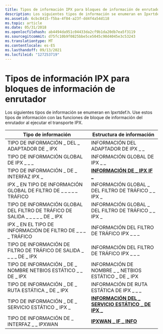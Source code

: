 ```yaml
---
title: Tipos de información IPX para bloques de información de enrutador
description: Los siguientes tipos de información se enumeran en Ipxrtdef.h. Use estos tipos de información con las funciones de bloque de información del enrutador al ejecutar el transporte IPX.
ms.assetid: 6cbc8415-f5ba-4f84-a23f-dd4f4a54d118
ms.topic: article
ms.date: 05/31/2018
ms.openlocfilehash: ab4494da951c04433da2cf9b1da20db7ea5f3119
ms.sourcegitcommit: d75fc10b9f0825bbe5ce5045c90d4045e3c53243
ms.translationtype: MT
ms.contentlocale: es-ES
ms.lasthandoff: 09/13/2021
ms.locfileid: "127253719"
---
```

# <a name="ipx-information-types-for-router-information-blocks"></a>Tipos de información IPX para bloques de información de enrutador

Los siguientes tipos de información se enumeran en Ipxrtdef.h. Use estos tipos de información con las funciones de bloque de información del enrutador al ejecutar el transporte IPX.



| Tipo de información                              | Estructura de información                                          |
|-----------------------------------------------|----------------------------------------------------------------|
| TIPO DE INFORMACIÓN \_ DEL \_ ADAPTADOR DE \_ IPX                      | INFORMACIÓN DEL ADAPTADOR DE IPX \_ \_                                             |
| TIPO DE INFORMACIÓN GLOBAL DE IPX \_ \_ \_                       | INFORMACIÓN GLOBAL DE IPX \_ \_                                              |
| TIPO DE INFORMACIÓN \_ DE \_ INTERFAZ IPX \_                    | [**INFORMACIÓN DE \_ IPX IF \_**](/windows/desktop/api/Ipxrtdef/ns-ipxrtdef-ipx_if_info)                           |
| IPX \_ EN TIPO DE INFORMACIÓN GLOBAL DE FILTRO DE \_ \_ \_ \_ \_ TRÁFICO  | INFORMACIÓN GLOBAL \_ DEL FILTRO DE TRÁFICO \_ \_ IPX \_                             |
| TIPO DE INFORMACIÓN GLOBAL DEL FILTRO DE TRÁFICO DE SALIDA \_ \_ \_ \_ \_ DE \_ IPX | INFORMACIÓN GLOBAL \_ DEL FILTRO DE TRÁFICO \_ \_ IPX \_                             |
| IPX \_ EN EL TIPO DE INFORMACIÓN DE FILTRO DE \_ \_ \_ \_ TRÁFICO          | INFORMACIÓN DEL FILTRO DE TRÁFICO IPX \_ \_ \_                                     |
| TIPO DE INFORMACIÓN DE FILTRO DE TRÁFICO DE SALIDA \_ \_ \_ \_ DE \_ IPX         | INFORMACIÓN DEL FILTRO DE TRÁFICO IPX \_ \_ \_                                     |
| TIPO DE INFORMACIÓN \_ DE \_ NOMBRE NETBIOS ESTÁTICO \_ \_ DE \_ IPX        | INFORMACIÓN DE NOMBRE \_ \_ NETBIOS ESTÁTICO \_ DE \_ IPX                               |
| TIPO DE INFORMACIÓN \_ DE \_ RUTA ESTÁTICA \_ DE \_ IPX                | INFORMACIÓN DE RUTA ESTÁTICA DE IPX \_ \_ \_                                       |
| TIPO DE INFORMACIÓN \_ DE \_ SERVICIO ESTÁTICO \_ IPX \_              | [**INFORMACIÓN DEL \_ SERVICIO ESTÁTICO \_ DE IPX \_**](/previous-versions/windows/desktop/legacy/aa374456(v=vs.85)) |
| TIPO DE INFORMACIÓN DE \_ INTERFAZ \_ \_ IPXWAN                 | [**IPXWAN \_ IF \_ INFO**](/windows/desktop/api/Ipxrtdef/ns-ipxrtdef-ipxwan_if_info)                     |



 

 

 
